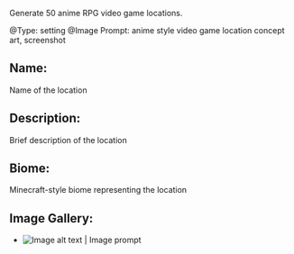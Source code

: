 Generate 50 anime RPG video game locations.

@Type: setting
@Image Prompt: anime style video game location concept art, screenshot
## Name:
Name of the location
## Description:
Brief description of the location
## Biome:
Minecraft-style biome representing the location
## Image Gallery:
- ![Image alt text | Image prompt]()